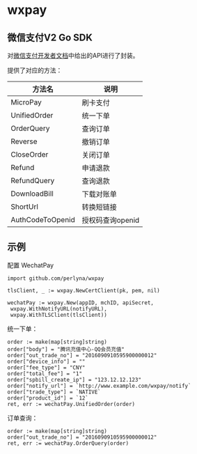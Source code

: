 # wxpay
微信支付V2 Go SDK
------

对[微信支付开发者文档](https://pay.weixin.qq.com/wiki/doc/api/index.html)中给出的API进行了封装。

提供了对应的方法：

|方法名 | 说明 |
|--------|--------|
|MicroPay| 刷卡支付 |
|UnifiedOrder | 统一下单|
|OrderQuery | 查询订单 |
|Reverse | 撤销订单 |
|CloseOrder|关闭订单|
|Refund|申请退款|
|RefundQuery|查询退款|
|DownloadBill|下载对账单|
|ShortUrl|转换短链接|
|AuthCodeToOpenid|授权码查询openid|

## 示例
配置 WechatPay
```golang
import github.com/perlyna/wxpay

tlsClient, _ := wxpay.NewCertClient(pk, pem, nil)

wechatPay := wxpay.New(appID, mchID, apiSecret,
 wxpay.WithNotifyURL(notifyURL),
 wxpay.WithTLSClient(tlsClient))
```

统一下单：
```golang
order := make(map[string]string)
order["body"] = "腾讯充值中心-QQ会员充值"
order["out_trade_no"] = "2016090910595900000012"
order["device_info"] = ""
order["fee_type"] = "CNY"
order["total_fee"] = "1"
order["spbill_create_ip"] = "123.12.12.123"
order["notify_url"] = `http://www.example.com/wxpay/notify`
order["trade_type"] = `NATIVE`
order["product_id"] = `12`
ret, err := wechatPay.UnifiedOrder(order)
```
订单查询：
```golang
order := make(map[string]string)
order["out_trade_no"] = "2016090910595900000012"
ret, err := wechatPay.OrderQuery(order)
```
